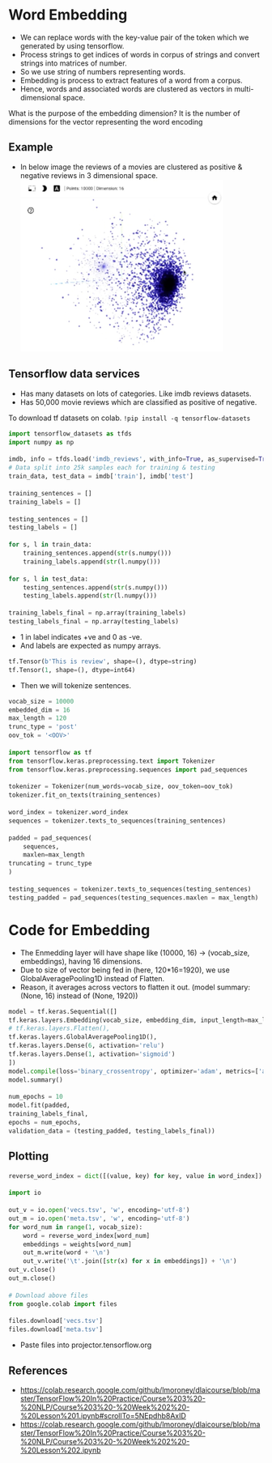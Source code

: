 # Word Embedding

- We can replace words with the key-value pair of the token which we generated by using tensorflow.
- Process strings to get indices of words in corpus of strings and convert strings into matrices of number.
- So we use string of numbers representing words.
- Embedding is process to extract features of a word from a corpus.
- Hence, words and associated words are clustered as vectors in multi-dimensional space.

What is the purpose of the embedding dimension? It is the number of dimensions for the vector representing the word
encoding

## Example

- In below image the reviews of a movies are clustered as positive & negative reviews in 3 dimensional space.
  <img src="word%20embedding.png" width="400">

## Tensorflow data services

- Has many datasets on lots of categories. Like imdb reviews datasets.
- Has 50,000 movie reviews which are classified as positive of negative.

To download tf datasets on colab.
`!pip install -q tensorflow-datasets`

```python
import tensorflow_datasets as tfds
import numpy as np

imdb, info = tfds.load('imdb_reviews', with_info=True, as_supervised=True)
# Data split into 25k samples each for training & testing
train_data, test_data = imdb['train'], imdb['test']

training_sentences = []
training_labels = []

testing_sentences = []
testing_labels = []

for s, l in train_data:
    training_sentences.append(str(s.numpy()))
    training_labels.append(str(l.numpy()))

for s, l in test_data:
    testing_sentences.append(str(s.numpy()))
    testing_labels.append(str(l.numpy()))

training_labels_final = np.array(training_labels)
testing_labels_final = np.array(testing_labels)
```

- 1 in label indicates +ve and 0 as -ve.
- And labels are expected as numpy arrays.

```python
tf.Tensor(b'This is review', shape=(), dtype=string)
tf.Tensor(1, shape=(), dtype=int64)
```

- Then we will tokenize sentences.

```python
vocab_size = 10000
embedded_dim = 16
max_length = 120
trunc_type = 'post'
oov_tok = '<OOV>'

import tensorflow as tf
from tensorflow.keras.preprocessing.text import Tokenizer
from tensorflow.keras.preprocessing.sequences import pad_sequences

tokenizer = Tokenizer(num_words=vocab_size, oov_token=oov_tok)
tokenizer.fit_on_texts(training_sentences)

word_index = tokenizer.word_index
sequences = tokenizer.texts_to_sequences(training_sentences)

padded = pad_sequences(
    sequences,
    maxlen=max_length
truncating = trunc_type
)

testing_sequences = tokenizer.texts_to_sequences(testing_sentences)
testing_padded = pad_sequences(testing_sequences.maxlen = max_length)

```

# Code for Embedding

- The Enmedding layer will have shape like (10000, 16) -> (vocab_size, embeddings), having 16 dimensions.
- Due to size of vector being fed in (here, 120*16=1920), we use GlobalAveragePooling1D instead of Flatten.
- Reason, it averages across vectors to flatten it out. (model summary: (None, 16) instead of (None, 1920))

```python
model = tf.keras.Sequential([]
tf.keras.layers.Embedding(vocab_size, embedding_dim, input_length=max_length),
# tf.keras.layers.Flatten(),
tf.keras.layers.GlobalAveragePooling1D(),
tf.keras.layers.Dense(6, activation='relu')
tf.keras.layers.Dense(1, activation='sigmoid')
])
model.compile(loss='binary_crossentropy', optimizer='adam', metrics=['accuracy'])
model.summary()

num_epochs = 10
model.fit(padded,
training_labels_final,
epochs = num_epochs,
validation_data = (testing_padded, testing_labels_final))
```

## Plotting

```python
reverse_word_index = dict([(value, key) for key, value in word_index])

import io

out_v = io.open('vecs.tsv', 'w', encoding='utf-8')
out_m = io.open('meta.tsv', 'w', encoding='utf-8')
for word_num in range(1, vocab_size):
    word = reverse_word_index[word_num]
    embeddings = weights[word_num]
    out_m.write(word + '\n')
    out_v.write('\t'.join([str(x) for x in embeddings]) + '\n')
out_v.close()
out_m.close()

# Download above files
from google.colab import files

files.download['vecs.tsv']
files.download['meta.tsv']
```

- Paste files into projector.tensorflow.org

## References

- https://colab.research.google.com/github/lmoroney/dlaicourse/blob/master/TensorFlow%20In%20Practice/Course%203%20-%20NLP/Course%203%20-%20Week%202%20-%20Lesson%201.ipynb#scrollTo=5NEpdhb8AxID
- https://colab.research.google.com/github/lmoroney/dlaicourse/blob/master/TensorFlow%20In%20Practice/Course%203%20-%20NLP/Course%203%20-%20Week%202%20-%20Lesson%202.ipynb